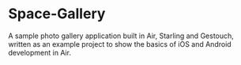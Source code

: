 Space-Gallery
=============

A sample photo gallery application built in Air, Starling and Gestouch, written as an example project to show the basics of iOS and Android development in Air.